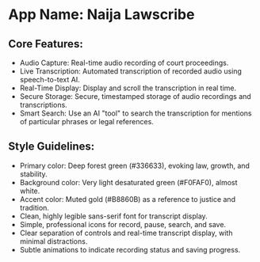 # **App Name**: Naija Lawscribe

## Core Features:

- Audio Capture: Real-time audio recording of court proceedings.
- Live Transcription: Automated transcription of recorded audio using speech-to-text AI.
- Real-Time Display: Display and scroll the transcription in real time.
- Secure Storage: Secure, timestamped storage of audio recordings and transcriptions.
- Smart Search: Use an AI "tool" to search the transcription for mentions of particular phrases or legal references.

## Style Guidelines:

- Primary color: Deep forest green (#336633), evoking law, growth, and stability.
- Background color: Very light desaturated green (#F0FAF0), almost white.
- Accent color: Muted gold (#B8860B) as a reference to justice and tradition.
- Clean, highly legible sans-serif font for transcript display.
- Simple, professional icons for record, pause, search, and save.
- Clear separation of controls and real-time transcript display, with minimal distractions.
- Subtle animations to indicate recording status and saving progress.